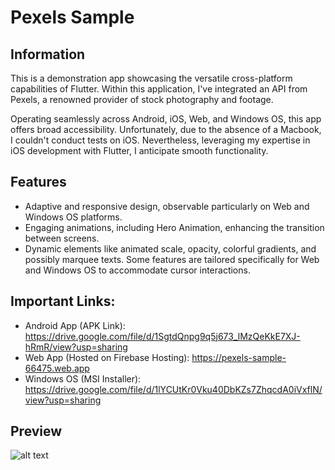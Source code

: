 # Pexels Sample

## Information
This is a demonstration app showcasing the versatile cross-platform capabilities of Flutter. Within this application, I've integrated an API from Pexels, a renowned provider of stock photography and footage.

Operating seamlessly across Android, iOS, Web, and Windows OS, this app offers broad accessibility. Unfortunately, due to the absence of a Macbook, I couldn't conduct tests on iOS. Nevertheless, leveraging my expertise in iOS development with Flutter, I anticipate smooth functionality.

## Features
- Adaptive and responsive design, observable particularly on Web and Windows OS platforms.
- Engaging animations, including Hero Animation, enhancing the transition between screens.
- Dynamic elements like animated scale, opacity, colorful gradients, and possibly marquee texts. Some features are tailored specifically for Web and Windows OS to accommodate cursor interactions.

## Important Links:
- Android App (APK Link): https://drive.google.com/file/d/1SgtdQnpg9q5j673_lMzQeKkE7XJ-hRmR/view?usp=sharing
- Web App (Hosted on Firebase Hosting): https://pexels-sample-66475.web.app
- Windows OS (MSI Installer): https://drive.google.com/file/d/1lYCUtKr0Vku40DbKZs7ZhqcdA0iVxflN/view?usp=sharing

## Preview
![alt text](https://i.postimg.cc/CxYsk4bq/Screenshot-409.png "img")

